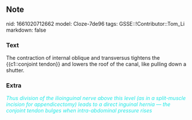 ## Note
nid: 1661020712662
model: Cloze-7de96
tags: GSSE::!Contributor::Tom_Li
markdown: false

### Text
<div>
  The contraction of internal oblique and transversus tightens the
  {{c1::conjoint tendon}} and lowers the roof of the canal, like
  pulling down a shutter.
</div>

### Extra
<div>
  <i><font color="#1DE7E5">Thus division of the ilioinguinal nerve
  above this level (as in a split-muscle incision for
  appendicectomy) leads to a direct inguinal hernia — the conjoint
  tendon bulges when intra-abdominal pressure rises</font></i>
</div>
